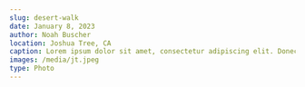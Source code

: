 ```yaml
---
slug: desert-walk
date: January 8, 2023
author: Noah Buscher
location: Joshua Tree, CA
caption: Lorem ipsum dolor sit amet, consectetur adipiscing elit. Donec gravida feugiat ligula, et ultrices arcu pulvinar et. Nunc nec nunc eros.
images: /media/jt.jpeg
type: Photo
---
```

